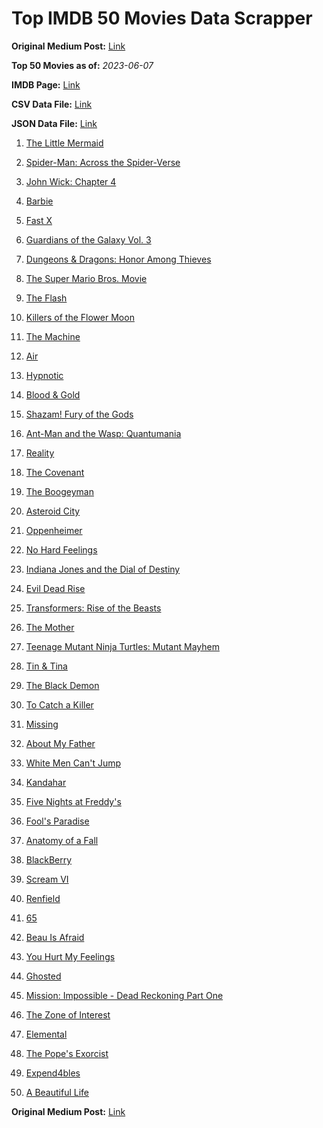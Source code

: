 # Top IMDB 50 Movies Data Scrapper

**Original Medium Post:** [Link](https://medium.com/@nishantsahoo/which-movie-should-i-watch-5c83a3c0f5b1) 

**Top 50 Movies as of:** _2023-06-07_

**IMDB Page:** [Link](http://www.imdb.com/search/title?release_date=2023,2023&title_type=feature)

**CSV Data File:** [Link](/Data/data.csv)

**JSON Data File:** [Link](/Data/data.json)

1. [The Little Mermaid](https://www.imdb.com/title/tt5971474/?ref_=adv_li_tt)

2. [Spider-Man: Across the Spider-Verse](https://www.imdb.com/title/tt9362722/?ref_=adv_li_tt)

3. [John Wick: Chapter 4](https://www.imdb.com/title/tt10366206/?ref_=adv_li_tt)

4. [Barbie](https://www.imdb.com/title/tt1517268/?ref_=adv_li_tt)

5. [Fast X](https://www.imdb.com/title/tt5433140/?ref_=adv_li_tt)

6. [Guardians of the Galaxy Vol. 3](https://www.imdb.com/title/tt6791350/?ref_=adv_li_tt)

7. [Dungeons & Dragons: Honor Among Thieves](https://www.imdb.com/title/tt2906216/?ref_=adv_li_tt)

8. [The Super Mario Bros. Movie](https://www.imdb.com/title/tt6718170/?ref_=adv_li_tt)

9. [The Flash](https://www.imdb.com/title/tt0439572/?ref_=adv_li_tt)

10. [Killers of the Flower Moon](https://www.imdb.com/title/tt5537002/?ref_=adv_li_tt)

11. [The Machine](https://www.imdb.com/title/tt11040844/?ref_=adv_li_tt)

12. [Air](https://www.imdb.com/title/tt16419074/?ref_=adv_li_tt)

13. [Hypnotic](https://www.imdb.com/title/tt8080204/?ref_=adv_li_tt)

14. [Blood & Gold](https://www.imdb.com/title/tt18073328/?ref_=adv_li_tt)

15. [Shazam! Fury of the Gods](https://www.imdb.com/title/tt10151854/?ref_=adv_li_tt)

16. [Ant-Man and the Wasp: Quantumania](https://www.imdb.com/title/tt10954600/?ref_=adv_li_tt)

17. [Reality](https://www.imdb.com/title/tt24068064/?ref_=adv_li_tt)

18. [The Covenant](https://www.imdb.com/title/tt4873118/?ref_=adv_li_tt)

19. [The Boogeyman](https://www.imdb.com/title/tt3427252/?ref_=adv_li_tt)

20. [Asteroid City](https://www.imdb.com/title/tt14230388/?ref_=adv_li_tt)

21. [Oppenheimer](https://www.imdb.com/title/tt15398776/?ref_=adv_li_tt)

22. [No Hard Feelings](https://www.imdb.com/title/tt15671028/?ref_=adv_li_tt)

23. [Indiana Jones and the Dial of Destiny](https://www.imdb.com/title/tt1462764/?ref_=adv_li_tt)

24. [Evil Dead Rise](https://www.imdb.com/title/tt13345606/?ref_=adv_li_tt)

25. [Transformers: Rise of the Beasts](https://www.imdb.com/title/tt5090568/?ref_=adv_li_tt)

26. [The Mother](https://www.imdb.com/title/tt6968614/?ref_=adv_li_tt)

27. [Teenage Mutant Ninja Turtles: Mutant Mayhem](https://www.imdb.com/title/tt8589698/?ref_=adv_li_tt)

28. [Tin & Tina](https://www.imdb.com/title/tt7354440/?ref_=adv_li_tt)

29. [The Black Demon](https://www.imdb.com/title/tt10279472/?ref_=adv_li_tt)

30. [To Catch a Killer](https://www.imdb.com/title/tt10275534/?ref_=adv_li_tt)

31. [Missing](https://www.imdb.com/title/tt10855768/?ref_=adv_li_tt)

32. [About My Father](https://www.imdb.com/title/tt8373206/?ref_=adv_li_tt)

33. [White Men Can't Jump](https://www.imdb.com/title/tt6436620/?ref_=adv_li_tt)

34. [Kandahar](https://www.imdb.com/title/tt5761544/?ref_=adv_li_tt)

35. [Five Nights at Freddy's](https://www.imdb.com/title/tt4589218/?ref_=adv_li_tt)

36. [Fool's Paradise](https://www.imdb.com/title/tt9013340/?ref_=adv_li_tt)

37. [Anatomy of a Fall](https://www.imdb.com/title/tt17009710/?ref_=adv_li_tt)

38. [BlackBerry](https://www.imdb.com/title/tt21867434/?ref_=adv_li_tt)

39. [Scream VI](https://www.imdb.com/title/tt17663992/?ref_=adv_li_tt)

40. [Renfield](https://www.imdb.com/title/tt11358390/?ref_=adv_li_tt)

41. [65](https://www.imdb.com/title/tt12261776/?ref_=adv_li_tt)

42. [Beau Is Afraid](https://www.imdb.com/title/tt13521006/?ref_=adv_li_tt)

43. [You Hurt My Feelings](https://www.imdb.com/title/tt15771916/?ref_=adv_li_tt)

44. [Ghosted](https://www.imdb.com/title/tt15326988/?ref_=adv_li_tt)

45. [Mission: Impossible - Dead Reckoning Part One](https://www.imdb.com/title/tt9603212/?ref_=adv_li_tt)

46. [The Zone of Interest](https://www.imdb.com/title/tt7160372/?ref_=adv_li_tt)

47. [Elemental](https://www.imdb.com/title/tt15789038/?ref_=adv_li_tt)

48. [The Pope's Exorcist](https://www.imdb.com/title/tt13375076/?ref_=adv_li_tt)

49. [Expend4bles](https://www.imdb.com/title/tt3291150/?ref_=adv_li_tt)

50. [A Beautiful Life](https://www.imdb.com/title/tt15282148/?ref_=adv_li_tt)

**Original Medium Post:** [Link](https://medium.com/@nishantsahoo/which-movie-should-i-watch-5c83a3c0f5b1) 
